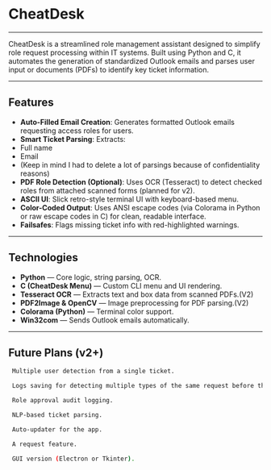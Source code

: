 # CheatDesk
---
CheatDesk is a streamlined role management assistant designed to simplify role request processing within IT systems. Built using Python and C, it automates the generation of standardized Outlook emails and parses user input or documents (PDFs) to identify key ticket information.

---

## Features

-  **Auto-Filled Email Creation**: Generates formatted Outlook emails requesting access roles for users.
-  **Smart Ticket Parsing**: Extracts:
  - Full name
  - Email
  - (Keep in mind I had to delete a lot of parsings because of confidentiality reasons)
-  **PDF Role Detection (Optional)**: Uses OCR (Tesseract) to detect checked roles from attached scanned forms (planned for v2).
-  **ASCII UI**: Slick retro-style terminal UI with keyboard-based menu.
-  **Color-Coded Output**: Uses ANSI escape codes (via Colorama in Python or raw escape codes in C) for clean, readable interface.
-  **Failsafes**: Flags missing ticket info with red-highlighted warnings.

---

## Technologies

- **Python** — Core logic, string parsing, OCR.
- **C (CheatDesk Menu)** — Custom CLI menu and UI rendering.
- **Tesseract OCR** — Extracts text and box data from scanned PDFs.(V2)
- **PDF2Image & OpenCV** — Image preprocessing for PDF parsing.(V2)
- **Colorama (Python)** — Terminal color support.
- **Win32com** — Sends Outlook emails automatically.

---



## Future Plans (v2+)
```bash
 Multiple user detection from a single ticket.

 Logs saving for detecting multiple types of the same request before the actuall request.

 Role approval audit logging.

 NLP-based ticket parsing.

 Auto-updater for the app.

 A request feature.

 GUI version (Electron or Tkinter).
